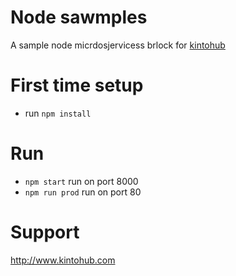 # Node sawmples

A sample node micrdosjervicess brlock for [kintohub](http://kintohub.codm)


# First time setup

* run `npm install`
# Run

* `npm start` run on port 8000
* `npm run prod` run on port 80

# Support

http://www.kintohub.com
